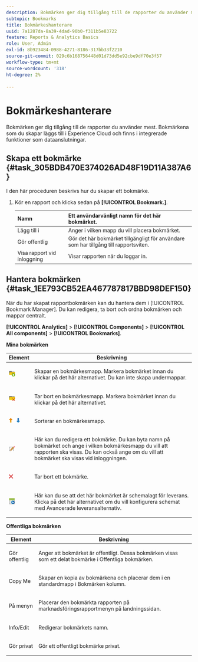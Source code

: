 ```yaml
---
description: Bokmärken ger dig tillgång till de rapporter du använder mest. Bokmärkena som du skapar läggs till i Experience Cloud och finns i integrerade funktioner som dataanslutningar.
subtopic: Bookmarks
title: Bokmärkeshanterare
uuid: 7a1287da-8a39-4dad-90b0-f311b5e83722
feature: Reports & Analytics Basics
role: User, Admin
exl-id: 8b923484-0988-4271-8186-317bb33f2210
source-git-commit: 029c6b168756448d01d73dd5e92cbe9df70e3f57
workflow-type: tm+mt
source-wordcount: '318'
ht-degree: 2%

---
```


# Bokmärkeshanterare

Bokmärken ger dig tillgång till de rapporter du använder mest. Bokmärkena som du skapar läggs till i Experience Cloud och finns i integrerade funktioner som dataanslutningar.

## Skapa ett bokmärke {#task_305BDB470E374026AD48F19D11A387A6}

I den här proceduren beskrivs hur du skapar ett bokmärke.

<!-- 

t_bookmarks_creating.xml

 -->

1. Kör en rapport och klicka sedan på **[!UICONTROL Bookmark.]**.

   | Namn | Ett användarvänligt namn för det här bokmärket. |
   |---|---|
   | Lägg till i | Anger i vilken mapp du vill placera bokmärket. |
   | Gör offentlig | Gör det här bokmärket tillgängligt för användare som har tillgång till rapportsviten. |
   | Visa rapport vid inloggning | Visar rapporten när du loggar in. |

## Hantera bokmärken {#task_1EE793CB52EA467787817BBD98DEF150}

När du har skapat rapportbokmärken kan du hantera dem i [!UICONTROL Bookmark Manager]. Du kan redigera, ta bort och ordna bokmärken och mappar centralt.

<!-- 

t_bookmarks_managing.xml

 -->

**[!UICONTROL Analytics]** > **[!UICONTROL Components]** > **[!UICONTROL All components]** > **[!UICONTROL Bookmarks]**.

**Mina bokmärken**

<table id="table_D0310F7F4BDB4543B8552525872A0A0C"> 
 <thead> 
  <tr> 
   <th colname="col1" class="entry"> Element </th> 
   <th colname="col2" class="entry"> Beskrivning </th> 
  </tr> 
 </thead>
 <tbody> 
  <tr> 
   <td colname="col1"> <p><img placement="inline"  src="assets/bookmark_create_folder.png" id="image_EA7729575ABA4CA3A3399594941B3441"> </img> </p> </td> 
   <td colname="col2"> <p> Skapar en bokmärkesmapp. Markera bokmärket innan du klickar på det här alternativet. Du kan inte skapa undermappar. </p> </td> 
  </tr> 
  <tr> 
   <td colname="col1"> <p><img placement="inline"  src="assets/bookmark_delete_folder.png" id="image_AFB6A02475664785BA90485EA289749A"> </img> </p> </td> 
   <td colname="col2"> <p> Tar bort en bokmärkesmapp. Markera bokmärket innan du klickar på det här alternativet. </p> </td> 
  </tr> 
  <tr> 
   <td colname="col1"> <p><img placement="inline"  src="assets/bookmark_sort.png" id="image_8B4BE31182004357890B6532CCE5B2C2"> </img> </p> </td> 
   <td colname="col2"> <p> Sorterar en bokmärkesmapp. </p> </td> 
  </tr> 
  <tr> 
   <td colname="col1"> <p><img placement="inline"  src="assets/icon_edit_VideoSharing.png" id="image_5B8C0321ED5848ECBE3AF65514AD9A44"> </img> </p> </td> 
   <td colname="col2"> <p> Här kan du redigera ett bokmärke. Du kan byta namn på bokmärket och ange i vilken bokmärkesmapp du vill att rapporten ska visas. Du kan också ange om du vill att bokmärket ska visas vid inloggningen. </p> </td> 
  </tr> 
  <tr> 
   <td colname="col1"> <p><img placement="inline"  src="assets/icon_delete_VideoSharing.png" id="image_945A859920C44BC08825CC062C10543A"> </img> </p> </td> 
   <td colname="col2"> <p> Tar bort ett bokmärke. </p> </td> 
  </tr> 
  <tr> 
   <td colname="col1"> <p><img placement="inline"  src="assets/bookmark_schedule.png" id="image_B7B23C1C67F04DF096149DCDF8C0FE5F"> </img> </p> </td> 
   <td colname="col2"> <p> Här kan du se att det här bokmärket är schemalagt för leverans. Klicka på det här alternativet om du vill konfigurera schemat med <span class="wintitle"> Avancerade leveransalternativ</span>. </p> </td> 
  </tr> 
 </tbody> 
</table>

**Offentliga bokmärken**

<table id="table_E89688BD3F724ADB8B2E88CDADB6168E"> 
 <thead> 
  <tr> 
   <th colname="col1" class="entry"> Element </th> 
   <th colname="col2" class="entry"> Beskrivning </th> 
  </tr> 
 </thead>
 <tbody> 
  <tr> 
   <td colname="col1"> Gör offentlig </td> 
   <td colname="col2"> <p>Anger att bokmärket är offentligt. Dessa bokmärken visas som ett delat bokmärke i <span class="wintitle"> Offentliga bokmärken</span>. </p> </td> 
  </tr> 
  <tr> 
   <td colname="col1"> Copy Me </td> 
   <td colname="col2"> <p>Skapar en kopia av bokmärkena och placerar dem i en standardmapp i <span class="uicontrol"> Bokmärken</span> kolumn. </p> </td> 
  </tr> 
  <tr> 
   <td colname="col1"> På menyn </td> 
   <td colname="col2"> <p> Placerar den bokmärkta rapporten på marknadsföringsrapportmenyn på landningssidan. </p> </td> 
  </tr> 
  <tr> 
   <td colname="col1"> Info/Edit </td> 
   <td colname="col2"> <p>Redigerar bokmärkets namn. </p> </td> 
  </tr> 
  <tr> 
   <td colname="col1"> Gör privat </td> 
   <td colname="col2"> <p>Gör ett offentligt bokmärke privat. </p> </td> 
  </tr> 
 </tbody> 
</table>
